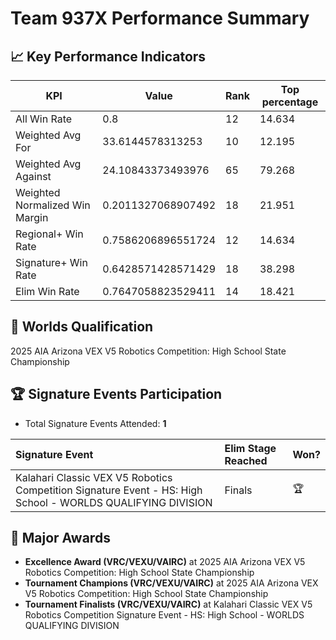 # Team 937X Performance Summary

## 📈 Key Performance Indicators
| KPI | Value | Rank | Top percentage |
| --- | ----- | ---- | ----- |
| All Win Rate | 0.8 | 12 | 14.634 |
| Weighted Avg For | 33.6144578313253 | 10 | 12.195 |
| Weighted Avg Against | 24.10843373493976 | 65 | 79.268 |
| Weighted Normalized Win Margin | 0.2011327068907492 | 18 | 21.951 |
| Regional+ Win Rate | 0.7586206896551724 | 12 | 14.634 |
| Signature+ Win Rate | 0.6428571428571429 | 18 | 38.298 |
| Elim Win Rate | 0.7647058823529411 | 14 | 18.421 |


## 🎯 Worlds Qualification
2025 AIA Arizona VEX V5 Robotics Competition: High School State Championship

## 🏆 Signature Events Participation
- Total Signature Events Attended: **1**

| Signature Event | Elim Stage Reached | Won? |
|:----------------|:-------------------|:----|
| Kalahari Classic VEX V5 Robotics Competition Signature Event - HS: High School - WORLDS QUALIFYING DIVISION | Finals | 🏆 |


## 🥇 Major Awards
- **Excellence Award (VRC/VEXU/VAIRC)** at 2025 AIA Arizona VEX V5 Robotics Competition: High School State Championship
- **Tournament Champions (VRC/VEXU/VAIRC)** at 2025 AIA Arizona VEX V5 Robotics Competition: High School State Championship
- **Tournament Finalists (VRC/VEXU/VAIRC)** at Kalahari Classic VEX V5 Robotics Competition Signature Event - HS: High School - WORLDS QUALIFYING DIVISION

